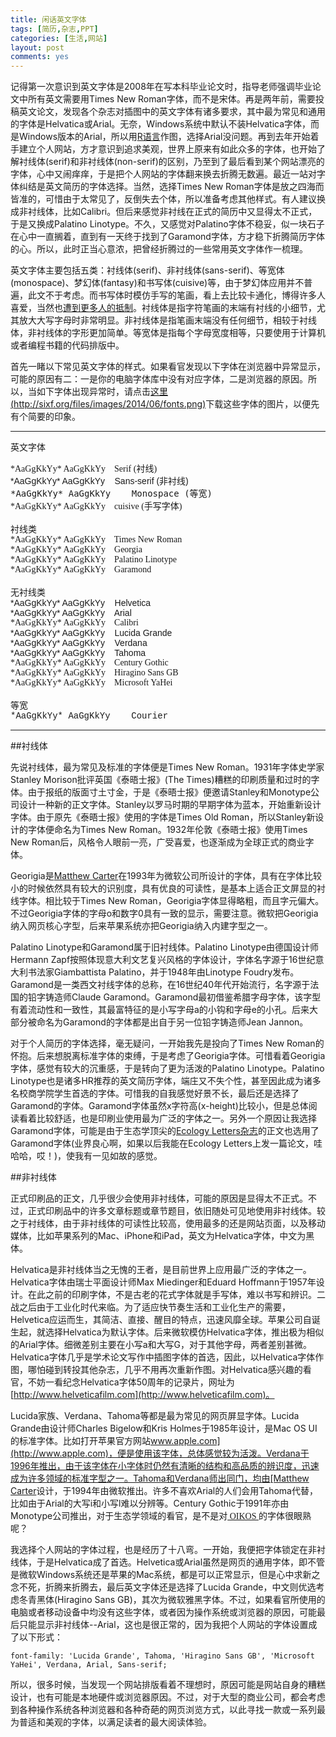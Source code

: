 ```yaml
---
title: 闲话英文字体
tags: [简历,杂志,PPT]
categories: [生活,网站]
layout: post
comments: yes
---
```


记得第一次意识到英文字体是2008年在写本科毕业论文时，指导老师强调毕业论文中所有英文需要用Times New Roman字体，而不是宋体。再是两年前，需要投稿英文论文，发现各个杂志对插图中的英文字体有诸多要求，其中最为常见和通用的字体是Helvatica或Arial。无奈，Windows系统中默认不装Helvatica字体，而是Windows版本的Arial，所以用[R语言](http://www.r-project.org)作图，选择Arial没问题。再到去年开始着手建立个人网站，方才意识到追求美观，世界上原来有如此众多的字体，也开始了解衬线体(serif)和非衬线体(non-serif)的区别，乃至到了最后看到某个网站漂亮的字体，心中又闹痒痒，于是把个人网站的字体翻来换去折腾无数遍。最近一站对字体纠结是英文简历的字体选择。当然，选择Times New Roman字体是放之四海而皆准的，可惜由于太常见了，反倒失去个体，所以准备考虑其他样式。有人建议换成非衬线体，比如Calibri。但后来感觉非衬线在正式的简历中又显得太不正式，于是又换成Palatino Linotype。不久，又感觉对Palatino字体不稳妥，似一块石子在心中一直搁着，直到有一天终于找到了Garamond字体，方才稳下折腾简历字体的心。所以，此时正当心意浓，把曾经折腾过的一些常用英文字体作一梳理。

英文字体主要包括五类：衬线体(serif)、非衬线体(sans-serif)、等宽体(monospace)、梦幻体(fantasy)和书写体(cuisive)等，由于梦幻体应用并不普遍，此文不于考虑。而书写体时模仿手写的笔画，看上去比较卡通化，博得许多人喜爱，当然也[遭到更多人的抵制](http://zh.wikipedia.org/zh-cn/Comic_Sans)。衬线体是指字符笔画的末端有衬线的小细节，尤其放大大写字母时非常明显。非衬线体是指笔画末端没有任何细节，相较于衬线体，非衬线体的字形更加简单。等宽体是指每个字母宽度相等，只要使用于计算机或者编程书籍的代码排版中。

首先一睹以下常见英文字体的样式。如果看官发现以下字体在浏览器中异常显示，可能的原因有二：一是你的电脑字体库中没有对应字体，二是浏览器的原因。所以，当如下字体出现异常时，请点击[这里(http://sixf.org/files/images/2014/06/fonts.png)](http://sixf.org/files/images/2014/06/fonts.png)下载这些字体的图片，以便先有个简要的印象。

-------
英文字体   
<div style="font-family: serif;">*AaGgKkYy* AaGgKkYy  &nbsp;&nbsp;  Serif (衬线) </div>
<div style="font-family: Sans-serif;">*AaGgKkYy* AaGgKkYy   &nbsp;&nbsp; Sans-serif (非衬线) </div>
<div style="font-family: monospace;">*AaGgKkYy* AaGgKkYy   &nbsp;&nbsp; Monospace (等宽) </div>
<div style="font-family: cuisive, 'Comic Sans MS';">*AaGgKkYy* AaGgKkYy   &nbsp;&nbsp; cuisive (手写字体) </div>
    <br/>
       衬线类
    <div style="font-family: 'Times New Roman', serif;">*AaGgKkYy* AaGgKkYy   &nbsp;&nbsp; Times New Roman </div>
    <div style="font-family: Georgia, serif;">*AaGgKkYy* AaGgKkYy  &nbsp;&nbsp;  Georgia </div>
    <div style="font-family: 'Palatino Linotype', serif;">*AaGgKkYy* AaGgKkYy  &nbsp;&nbsp;  Palatino Linotype </div>
     <div style="font-family: Garamond, serif;">*AaGgKkYy* AaGgKkYy  &nbsp;&nbsp;  Garamond </div>
    <br/>
    无衬线类
    <div style="font-family: Helvetica, sans-serif;">*AaGgKkYy* AaGgKkYy   &nbsp;&nbsp; Helvetica </div>
    <div style="font-family: Arial, sans-serif;">*AaGgKkYy* AaGgKkYy  &nbsp;&nbsp;  Arial </div>
    <div style="font-family: Calibri;">*AaGgKkYy* AaGgKkYy   &nbsp;&nbsp; Calibri </div>
    <div style="font-family: 'Lucida Grande', sans-serif;">*AaGgKkYy* AaGgKkYy   &nbsp;&nbsp; Lucida Grande </div>
       <div style="font-family: Verdana,sans-serif;">*AaGgKkYy* AaGgKkYy   &nbsp;&nbsp; Verdana </div>
    <div style="font-family: Tahoma, sans-serif;">*AaGgKkYy* AaGgKkYy   &nbsp;&nbsp; Tahoma </div> 
    <div style="font-family: 'Century Gothic';">*AaGgKkYy* AaGgKkYy   &nbsp;&nbsp; Century Gothic </div>
     <div style="font-family: 'Hiragino Sans GB';">*AaGgKkYy* AaGgKkYy   &nbsp;&nbsp; Hiragino Sans GB </div>
     <div style="font-family: 'Microsoft YaHei';">*AaGgKkYy* AaGgKkYy   &nbsp;&nbsp; Microsoft YaHei </div>
   <br/>
   等宽
   <div style="font-family: courier;">*AaGgKkYy* AaGgKkYy   &nbsp;&nbsp; Courier </div>

-----------

##衬线体

先说衬线体，最为常见及标准的字体便是Times New Roman。1931年字体史学家Stanley Morison批评英国《泰晤士报》(The Times)糟糕的印刷质量和过时的字体。由于报纸的版面寸土寸金，于是《泰晤士报》便邀请Stanley和Monotype公司设计一种新的正文字体。Stanley以罗马时期的早期字体为蓝本，开始重新设计字体。由于原先《泰晤士报》使用的字体是Times Old Roman，所以Stanley新设计的字体便命名为Times New Roman。1932年伦敦《泰晤士报》使用Times New Roman后，风格令人眼前一亮，广受喜爱，也逐渐成为全球正式的商业字体。

Georigia是[Matthew Carter](http://www.ted.com/talks/matthew_carter_my_life_in_typefaces)在1993年为微软公司所设计的字体，具有在字体比较小的时候依然具有较大的识别度，具有优良的可读性，是基本上适合正文屏显的衬线字体。相比较于Times New Roman，Georigia字体显得略粗，而且字元偏大。不过Georigia字体的字母o和数字0具有一致的显示，需要注意。微软把Georigia纳入网页核心字型，后来苹果系统亦把Georigia纳入内建字型之一。

Palatino Linotype和Garamond属于旧衬线体。Palatino Linotype由德国设计师Hermann Zapf按照体现意大利文艺复兴风格的字体设计，字体名字源于16世纪意大利书法家Giambattista Palatino，并于1948年由Linotype Foudry发布。Garamond是一类西文衬线字体的总称，在16世纪40年代开始流行，名字源于法国的铅字铸造师Claude Garamond。Garamond最初借鉴希腊字母字体，该字型有着流动性和一致性，其最富特征的是小写字母a的小钩和字母e的小孔。后来大部分被命名为Garamond的字体都是出自于另一位铅字铸造师Jean Jannon。

对于个人简历的字体选择，毫无疑问，一开始我先是投向了Times New Roman的怀抱。后来想脱离标准字体的束缚，于是考虑了Georigia字体。可惜看着Georigia字体，感觉有较大的沉重感，于是转向了更为活泼的Palatino Linotype。Palatino Linotype也是诸多HR推荐的英文简历字体，端庄又不失个性，甚至因此成为诸多名校商学院学生首选的字体。可惜我的自我感觉好景不长，最后还是选择了Garamond的字体。Garamond字体虽然x字符高(x-height)比较小，但是总体阅读看着比较舒适，也是印刷业使用最为广泛的字体之一。另外一个原因让我选择Garamond字体，可能是由于生态学顶尖的[Ecology Letters杂志](http://onlinelibrary.wiley.com/journal/10.1111/(ISSN)1461-0248)的正文也选用了Garamond字体(业界良心啊，如果以后我能在Ecology Letters上发一篇论文，哇哈哈，哎！)，使我有一见如故的感觉。

##非衬线体

正式印刷品的正文，几乎很少会使用非衬线体，可能的原因是显得太不正式。不过，正式印刷品中的许多文章标题或章节题目，依旧随处可见地使用非衬线体。较之于衬线体，由于非衬线体的可读性比较高，使用最多的还是网站页面，以及移动媒体，比如苹果系列的Mac、iPhone和iPad，英文为Helvatica字体，中文为黑体。

Helvatica是非衬线体当之无愧的王者，是目前世界上应用最广泛的字体之一。Helvatica字体由瑞士平面设计师Max Miedinger和Eduard Hoffmann于1957年设计。在此之前的印刷字体，不是古老的花式字体就是手写体，难以书写和辨识。二战之后由于工业化时代来临。为了适应快节奏生活和工业化生产的需要，Helvetica应运而生，其简洁、直接、醒目的特点，迅速风靡全球。苹果公司自诞生起，就选择Helvatica为默认字体。后来微软模仿Helvatica字体，推出极为相似的Arial字体。细微差别主要在小写a和大写G，对于其他字母，两者差别甚微。Helvatica字体几乎是学术论文写作中插图字体的首选，因此，以Helvatica字体作图，哪怕碰到转投其他杂志，几乎不用再次重新作图。对Helvatica感兴趣的看官，不妨一看纪念Helvatica字体50周年的记录片，网址为[http://www.helveticafilm.com](http://www.helveticafilm.com)。

Lucida家族、Verdana、Tahoma等都是最为常见的网页屏显字体。Lucida Grande由设计师Charles Bigelow和Kris Holmes于1985年设计，是Mac OS UI的标准字体。比如打开苹果官方网站[www.apple.com](http://www.apple.com)，便是使用该字体，总体感觉较为活泼。Verdana于1996年推出，由于该字体在小字体时仍然有清晰的结构和高品质的辨识度，迅速成为许多领域的标准字型之一。Tahoma和Verdana师出同门，均由[Matthew Carter](http://www.ted.com/talks/matthew_carter_my_life_in_typefaces)设计，于1994年由微软推出。许多不喜欢Arial的人们会用Tahoma代替，比如由于Arial的大写i和小写l难以分辨等。Century Gothic于1991年亦由Monotype公司推出，对于生态学领域的看官，是不是对<a href='http://www.oikosjournal.org' style="font-family: 'Century Gothic';"> OIKOS </a>的字体很眼熟呢？

我选择个人网站的字体过程，也是经历了十八弯。一开始，我便把字体锁定在非衬线体，于是Helvatica成了首选。Helvetica或Arial虽然是网页的通用字体，即不管是微软Windows系统还是苹果的Mac系统，都是可以正常显示，但是心中求新之念不死，折腾来折腾去，最后英文字体还是选择了Lucida Grande，中文则优选考虑冬青黑体(Hiragino Sans GB)，其次为微软雅黑字体。不过，如果看官所使用的电脑或者移动设备中均没有这些字体，或者因为操作系统或浏览器的原因，可能最后只能显示非衬线体--Arial，这也是很正常的，因为我把个人网站的字体设置成了以下形式：

`font-family: 'Lucida Grande', Tahoma, 'Hiragino Sans GB', 'Microsoft YaHei', Verdana, Arial, Sans-serif;`

所以，很多时候，当发现一个网站排版看着不理想时，原因可能是网站自身的糟糕设计，也有可能是本地硬件或浏览器原因。不过，对于大型的商业公司，都会考虑到各种操作系统各种浏览器和各种奇葩的网页浏览方式，以此寻找一款或一系列最为普适和美观的字体，以满足读者的最大阅读体验。